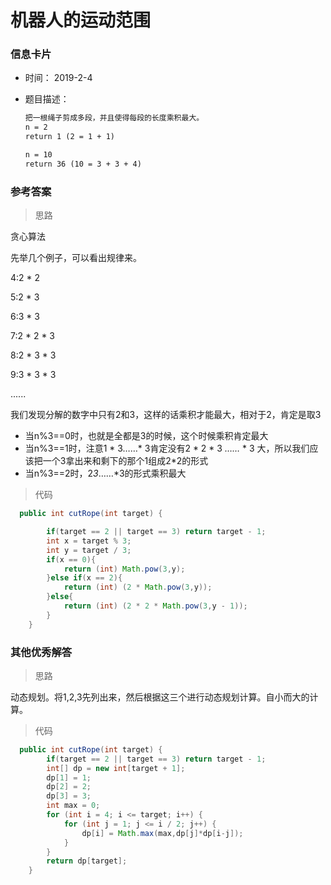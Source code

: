# 机器人的运动范围 

### 信息卡片 

- 时间： 2019-2-4

- 题目描述：

  ```html
  把一根绳子剪成多段，并且使得每段的长度乘积最大。
  n = 2
  return 1 (2 = 1 + 1)
  
  n = 10
  return 36 (10 = 3 + 3 + 4)
  ```

  

### 参考答案

> 思路

贪心算法

先举几个例子，可以看出规律来。

4:2 * 2

5:2 * 3

6:3 * 3

7:2 * 2 * 3

8:2 * 3 * 3

9:3 * 3 * 3

......

我们发现分解的数字中只有2和3，这样的话乘积才能最大，相对于2，肯定是取3

- 当n%3==0时，也就是全都是3的时候，这个时候乘积肯定最大
- 当n%3==1时，注意1 * 3……* 3肯定没有2 * 2 * 3 *……* * 3 大，所以我们应该把一个3拿出来和剩下的那个1组成2*2的形式
- 当n%3==2时，2*3*……*3的形式乘积最大



> 代码

```java
  public int cutRope(int target) {

        if(target == 2 || target == 3) return target - 1;
        int x = target % 3;
        int y = target / 3;
        if(x == 0){
            return (int) Math.pow(3,y);
        }else if(x == 2){
            return (int) (2 * Math.pow(3,y));
        }else{
            return (int) (2 * 2 * Math.pow(3,y - 1));
        }
    }
```



### 其他优秀解答

> 思路

动态规划。将1,2,3先列出来，然后根据这三个进行动态规划计算。自小而大的计算。

>代码

```java
  public int cutRope(int target) {
        if(target == 2 || target == 3) return target - 1;
        int[] dp = new int[target + 1];
        dp[1] = 1;
        dp[2] = 2;
        dp[3] = 3;
        int max = 0;
        for (int i = 4; i <= target; i++) {
            for (int j = 1; j <= i / 2; j++) {
                dp[i] = Math.max(max,dp[j]*dp[i-j]);
            }
        }
        return dp[target];
    }
```

 